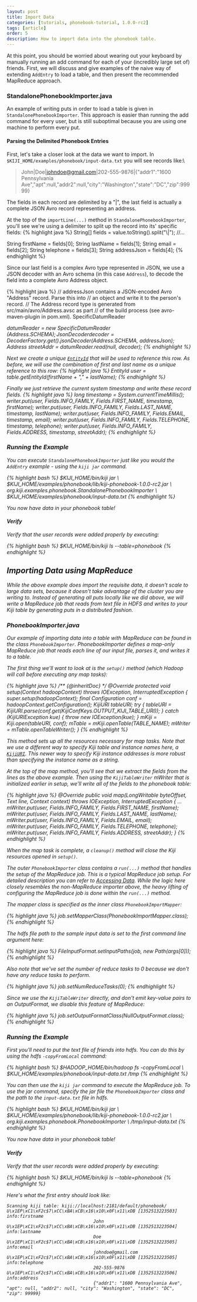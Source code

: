 ```yaml
---
layout: post
title: Import Data
categories: [tutorials, phonebook-tutorial, 1.0.0-rc2]
tags: [article]
order: 5
description: How to import data into the phonebook table.
---
```


At this point, you should be worried about wearing out your keyboard
by manually running an add command for each of your (incredibly large set of)
friends. First, we will discuss and give examples of the naive way of extending `AddEntry`
to load a table, and then present the recommended MapReduce approach.

### StandalonePhonebookImporter.java
An example of writing puts in order to load a table is given in
`StandalonePhonebookImporter`. This approach is easier than running the add command
for every user, but is still suboptimal because you are using one machine to perform every put.

#### Parsing the Delimited Phonebook Entries
First, let's take a closer look at the data we want to import.  In
`$KIJI_HOME/examples/phonebook/input-data.txt` you will see records like:\

> John|Doe|johndoe@gmail.com|202-555-9876|{"addr1":"1600 Pennsylvania Ave","apt":null,"addr2":null,"city":"Washington","state":"DC","zip":99999}

The fields in each record are delimited by a "|", the last field is actually
 a complete JSON Avro record representing an address.

At the top of the `importLine(...)` method in `StandalonePhonebookImporter`,  you'll
see we're using a delimiter to split up the record into its' specific fields:
{% highlight java %}
String[] fields = value.toString().split("\\|");
//...

String firstName = fields[0];
String lastName = fields[1];
String email = fields[2];
String telephone = fields[3];
String addressJson = fields[4];
{% endhighlight %}

Since our last field is a complex Avro type represented in JSON, we use a JSON decoder
with an Avro schema (in this case `Address`), to decode the field into a complete Avro Address
object.

{% highlight java %}
// addressJson contains a JSON-encoded Avro "Address" record. Parse this into
// an object and write it to the person's record.
// The Address record type is generated from src/main/avro/Address.avsc as part
// of the build process (see avro-maven-plugin in pom.xml).
SpecificDatumReader<Address> datumReader =
    new SpecificDatumReader<Address>(Address.SCHEMA$);
JsonDecoder decoder =
    DecoderFactory.get().jsonDecoder(Address.SCHEMA$, addressJson);
Address streetAddr = datumReader.read(null, decoder);
{% endhighlight %}

Next we create a unique [`EntityId`]({{site.api_url}}/EntityId.html) that will be used to reference this row.  As before, we will use
the combination of first and last name as a unique reference to this row:
{% highlight java %}
EntityId user = table.getEntityId(firstName + "," + lastName);
{% endhighlight %}

Finally we just retrieve the current system timestamp and write these record fields.
{% highlight java %}
long timestamp = System.currentTimeMillis();
writer.put(user, Fields.INFO_FAMILY, Fields.FIRST_NAME, timestamp, firstName);
writer.put(user, Fields.INFO_FAMILY, Fields.LAST_NAME, timestamp, lastName);
writer.put(user, Fields.INFO_FAMILY, Fields.EMAIL, timestamp, email);
writer.put(user, Fields.INFO_FAMILY, Fields.TELEPHONE, timestamp, telephone);
writer.put(user, Fields.INFO_FAMILY, Fields.ADDRESS, timestamp, streetAddr);
{% endhighlight %}

### Running the Example
You can execute `StandalonePhonebookImporter` just like you would the `AddEntry`
example - using the `kiji jar` command.

<div class="userinput">
{% highlight bash %}
$KIJI_HOME/bin/kiji jar \
    $KIJI_HOME/examples/phonebook/lib/kiji-phonebook-1.0.0-rc2.jar \
    org.kiji.examples.phonebook.StandalonePhonebookImporter \
    $KIJI_HOME/examples/phonebook/input-data.txt
{% endhighlight %}
</div>

You now have data in your phonebook table!

#### Verify
Verify that the user records were added properly by executing:

<div class="userinput">
{% highlight bash %}
$KIJI_HOME/bin/kiji ls --table=phonebook
{% endhighlight %}
</div>

## Importing Data using MapReduce
While the above example does import the requisite data, it doesn't scale to large
data sets, because it doesn't take advantage of the cluster you are writing to.
Instead of generating all puts locally like we did above, we will write a MapReduce
job that reads from text file in HDFS and writes to your Kiji table by generating
puts in a distributed fashion.

### PhonebookImporter.java
Our example of importing data into a table with MapReduce can be found in the class
`PhonebookImporter`. PhonebookImporter defines a map-only MapReduce job that reads each
line of our input file, parses it, and writes it to a table.

The first thing we'll want to look at is the `setup()` method (which Hadoop will call before
executing any map tasks):

{% highlight java %}
/** {@inheritDoc} */
@Override
protected void setup(Context hadoopContext)
    throws IOException, InterruptedException {
  super.setup(hadoopContext);
  final Configuration conf = hadoopContext.getConfiguration();
  KijiURI tableURI;
  try {
    tableURI = KijiURI.parse(conf.get(KijiConfKeys.OUTPUT_KIJI_TABLE_URI));
  } catch (KijiURIException kue) {
    throw new IOException(kue);
  }
  mKiji = Kiji.open(tableURI, conf);
  mTable = mKiji.openTable(TABLE_NAME);
  mWriter = mTable.openTableWriter();
}
{% endhighlight %}

This method sets up all the resources necessary for map tasks. Note that we use a different
way to specify Kiji table and instance names here, a [`KijiURI`]({{site.api_url}}KijiURI.html).
This newer way to specify Kiji instance addresses is more robust than specifying the instance
name as a string.

At the top of the map method, you'll see that we extract the fields from the lines as the above
example.  Then using the `KijiTableWriter` mWriter that is initialized earlier in setup,
we'll write all of the fields to the phonebook table:

{% highlight java %}
@Override
public void map(LongWritable byteOffset, Text line, Context context)
    throws IOException, InterruptedException {
  ...
  mWriter.put(user, Fields.INFO_FAMILY, Fields.FIRST_NAME, firstName);
  mWriter.put(user, Fields.INFO_FAMILY, Fields.LAST_NAME, lastName);
  mWriter.put(user, Fields.INFO_FAMILY, Fields.EMAIL, email);
  mWriter.put(user, Fields.INFO_FAMILY, Fields.TELEPHONE, telephone);
  mWriter.put(user, Fields.INFO_FAMILY, Fields.ADDRESS, streetAddr);
}
{% endhighlight %}

When the map task is complete, a `cleanup()` method will close the Kiji resources opened
in `setup()`.

The outer `PhonebookImporter` class contains a `run(...)` method that handles the setup
of the MapReduce job.  This is a typical MapReduce job setup. For detailed description
you can refer to [Accessing Data]({{site.userguide_url}}/accessing-data/).  While the
logic here closely resembles the non-MapReduce importer above, the heavy lifting of
configuring the MapReduce job is done within the `run(...)` method.

The mapper class is specified as the inner class `PhonebookImportMapper`:

{% highlight java %}
job.setMapperClass(PhonebookImportMapper.class);
{% endhighlight %}

The hdfs file path to the sample input data is set to the first command line argument here:

{% highlight java %}
FileInputFormat.setInputPaths(job, new Path(args[0]));
{% endhighlight %}

Also note that we've set the number of reduce tasks to 0 because  we don't have
any reduce tasks to perform.

{% highlight java %}
job.setNumReduceTasks(0);
{% endhighlight %}

Since we use the `KijiTableWriter` directly, and don't emit key-value pairs to an
OutputFormat, we disable this feature of MapReduce:

{% highlight java %}
job.setOutputFormatClass(NullOutputFormat.class);
{% endhighlight %}

### Running the Example
First you'll need to put the text file of friends into hdfs.  You can do this
by using the hdfs `-copyFromLocal` command:

<div class="userinput">
{% highlight bash %}
$HADOOP_HOME/bin/hadoop fs -copyFromLocal \
    $KIJI_HOME/examples/phonebook/input-data.txt /tmp
{% endhighlight %}
</div>

You can then use the `kiji jar` command to execute the MapReduce job.  To use
the jar command, specify the jar file the `PhonebookImporter` class and the
path to the `input-data.txt` file in hdfs.

<div class="userinput">
{% highlight bash %}
$KIJI_HOME/bin/kiji jar \
    $KIJI_HOME/examples/phonebook/lib/kiji-phonebook-1.0.0-rc2.jar \
    org.kiji.examples.phonebook.PhonebookImporter \
    /tmp/input-data.txt
{% endhighlight %}
</div>

You now have data in your phonebook table!

#### Verify
Verify that the user records were added properly by executing:

<div class="userinput">
{% highlight bash %}
$KIJI_HOME/bin/kiji ls --table=phonebook
{% endhighlight %}
</div>

Here's what the first entry should look like:

    Scanning kiji table: kiji://localhost:2181/default/phonebook/
    U\x1EP\xC1\xF2c$7\xCC\xBA\xCB\x16\x10\x0F\x11\xDB [1352513223503] info:firstname
                                     John
    U\x1EP\xC1\xF2c$7\xCC\xBA\xCB\x16\x10\x0F\x11\xDB [1352513223504] info:lastname
                                     Doe
    U\x1EP\xC1\xF2c$7\xCC\xBA\xCB\x16\x10\x0F\x11\xDB [1352513223505] info:email
                                     johndoe@gmail.com
    U\x1EP\xC1\xF2c$7\xCC\xBA\xCB\x16\x10\x0F\x11\xDB [1352513223505] info:telephone
                                     202-555-9876
    U\x1EP\xC1\xF2c$7\xCC\xBA\xCB\x16\x10\x0F\x11\xDB [1352513223506] info:address
                                     {"addr1": "1600 Pennsylvania Ave", "apt": null, "addr2": null, "city": "Washington", "state": "DC", "zip": 99999}
